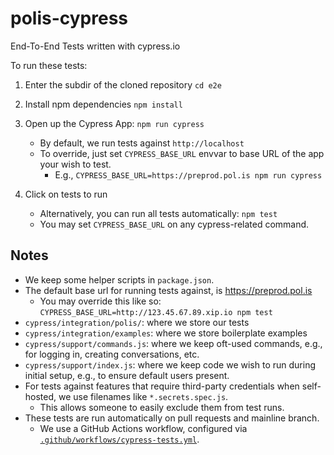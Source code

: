 # polis-cypress

End-To-End Tests written with cypress.io

To run these tests:

1. Enter the subdir of the cloned repository
`cd e2e`

2. Install npm dependencies
`npm install`

3. Open up the Cypress App: `npm run cypress`
    - By default, we run tests against `http://localhost`
    - To override, just set `CYPRESS_BASE_URL` envvar to base URL of the app your wish to test.
      - E.g., `CYPRESS_BASE_URL=https://preprod.pol.is npm run cypress`

4. Click on tests to run
    - Alternatively, you can run all tests automatically: `npm test`
    - You may set `CYPRESS_BASE_URL` on any cypress-related command.

## Notes

- We keep some helper scripts in `package.json`.
- The default base url for running tests against, is https://preprod.pol.is
  - You may override this like so: `CYPRESS_BASE_URL=http://123.45.67.89.xip.io npm test`
- `cypress/integration/polis/`: where we store our tests
- `cypress/integration/examples`: where we store boilerplate examples
- `cypress/support/commands.js`: where we keep oft-used commands, e.g., for logging in, creating conversations, etc.
- `cypress/support/index.js`: where we keep code we wish to run during initial setup, e.g., to ensure default users present.
- For tests against features that require third-party credentials when self-hosted, we use filenames like `*.secrets.spec.js`.
  - This allows someone to easily exclude them from test runs.
- These tests are run automatically on pull requests and mainline branch.
  - We use a GitHub Actions workflow, configured via [`.github/workflows/cypress-tests.yml`](/.github/workflows/cypress-tests.yml).
